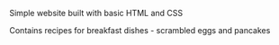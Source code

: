 Simple website built with basic HTML and CSS

Contains recipes for breakfast dishes - scrambled eggs and pancakes 
